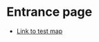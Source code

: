 # Entrance page


 - [Link to test map](https://TI-MutaNET.github.io/TI-MutaNET-namnguyen0510/BI_SCORE_MiniLM-12.html)


